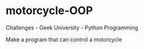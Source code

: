 # motorcycle-OOP
Challenges - Geek University - Python Programming 

Make a program that can control a motorcycle 
